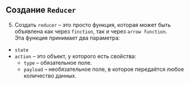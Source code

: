 ## Создание `Reducer`
5. Создать `reducer` – это просто функция, которая может быть объявлена как через `finction`, так и через
   `arrow function`.  
   Эта функция принимает два параметра:
- `state`
- `action` – это объект, у которого есть свойства:
  - `type` – обязательное поле.
  - `payload` – необязательное поле, в
    которое передаётся любое количество данных.
